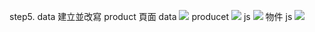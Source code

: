 step5.
data 建立並改寫 product 頁面
data
![](https://i.imgur.com/xq42fYL.png)
producet
![](https://i.imgur.com/0YCadd3.png)
js
![](https://i.imgur.com/Mwt3Om9.png)
物件 js
![](https://i.imgur.com/yw0XT7W.png)
